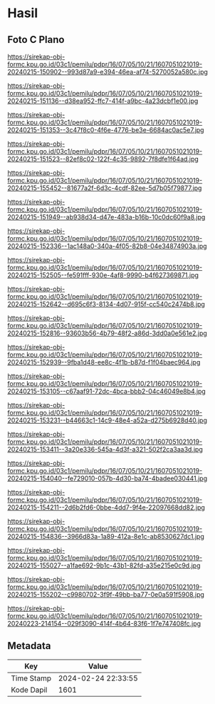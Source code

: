 # Hasil

## Foto C Plano

https://sirekap-obj-formc.kpu.go.id/03c1/pemilu/pdpr/16/07/05/10/21/1607051021019-20240215-150902--993d87a9-e394-46ea-af74-5270052a580c.jpg

https://sirekap-obj-formc.kpu.go.id/03c1/pemilu/pdpr/16/07/05/10/21/1607051021019-20240215-151136--d38ea952-ffc7-414f-a9bc-4a23dcbf1e00.jpg

https://sirekap-obj-formc.kpu.go.id/03c1/pemilu/pdpr/16/07/05/10/21/1607051021019-20240215-151353--3c47f8c0-4f6e-4776-be3e-6684ac0ac5e7.jpg

https://sirekap-obj-formc.kpu.go.id/03c1/pemilu/pdpr/16/07/05/10/21/1607051021019-20240215-151523--82ef8c02-122f-4c35-9892-7f8dfe1f64ad.jpg

https://sirekap-obj-formc.kpu.go.id/03c1/pemilu/pdpr/16/07/05/10/21/1607051021019-20240215-155452--81677a2f-6d3c-4cdf-82ee-5d7b05f79877.jpg

https://sirekap-obj-formc.kpu.go.id/03c1/pemilu/pdpr/16/07/05/10/21/1607051021019-20240215-151949--ab938d34-d47e-483a-b16b-10c0dc60f9a8.jpg

https://sirekap-obj-formc.kpu.go.id/03c1/pemilu/pdpr/16/07/05/10/21/1607051021019-20240215-152336--1ac148a0-340a-4f05-82b8-04e34874903a.jpg

https://sirekap-obj-formc.kpu.go.id/03c1/pemilu/pdpr/16/07/05/10/21/1607051021019-20240215-152505--fe591fff-930e-4af8-9990-b4f627369871.jpg

https://sirekap-obj-formc.kpu.go.id/03c1/pemilu/pdpr/16/07/05/10/21/1607051021019-20240215-152642--d695c6f3-8134-4d07-915f-cc540c2474b8.jpg

https://sirekap-obj-formc.kpu.go.id/03c1/pemilu/pdpr/16/07/05/10/21/1607051021019-20240215-152816--93603b56-4b79-48f2-a86d-3dd0a0e561e2.jpg

https://sirekap-obj-formc.kpu.go.id/03c1/pemilu/pdpr/16/07/05/10/21/1607051021019-20240215-152939--9fba1d48-ee8c-4f1b-b87d-f1f04baec964.jpg

https://sirekap-obj-formc.kpu.go.id/03c1/pemilu/pdpr/16/07/05/10/21/1607051021019-20240215-153105--c67aaf91-72dc-4bca-bbb2-04c46049e8b4.jpg

https://sirekap-obj-formc.kpu.go.id/03c1/pemilu/pdpr/16/07/05/10/21/1607051021019-20240215-153231--b44663c1-14c9-48e4-a52a-d275b6928d40.jpg

https://sirekap-obj-formc.kpu.go.id/03c1/pemilu/pdpr/16/07/05/10/21/1607051021019-20240215-153411--3a20e336-545a-4d3f-a321-502f2ca3aa3d.jpg

https://sirekap-obj-formc.kpu.go.id/03c1/pemilu/pdpr/16/07/05/10/21/1607051021019-20240215-154040--fe729010-057b-4d30-ba74-4badee030441.jpg

https://sirekap-obj-formc.kpu.go.id/03c1/pemilu/pdpr/16/07/05/10/21/1607051021019-20240215-154211--2d6b2fd6-0bbe-4dd7-9f4e-22097668dd82.jpg

https://sirekap-obj-formc.kpu.go.id/03c1/pemilu/pdpr/16/07/05/10/21/1607051021019-20240215-154836--3966d83a-1a89-412a-8e1c-ab8530627dc1.jpg

https://sirekap-obj-formc.kpu.go.id/03c1/pemilu/pdpr/16/07/05/10/21/1607051021019-20240215-155027--a1fae692-9b1c-43b1-82fd-a35e215e0c9d.jpg

https://sirekap-obj-formc.kpu.go.id/03c1/pemilu/pdpr/16/07/05/10/21/1607051021019-20240215-155202--c9980702-3f9f-49bb-ba77-0e0a591f5908.jpg

https://sirekap-obj-formc.kpu.go.id/03c1/pemilu/pdpr/16/07/05/10/21/1607051021019-20240223-214154--029f3090-414f-4b64-83f6-1f7e747408fc.jpg


## Metadata

| Key        | Value               |
| ---------- | ------------------- |
| Time Stamp | 2024-02-24 22:33:55 |
| Kode Dapil | 1601                |



